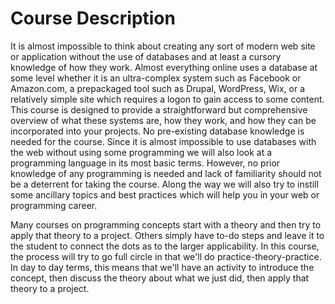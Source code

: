 # Course Description

It is almost impossible to think about creating any sort of modern web site or application without the use of databases and at least a cursory knowledge of how they work. Almost everything online uses a database at some level whether it is an ultra-complex system such as Facebook or Amazon.com, a prepackaged tool such as Drupal, WordPress, Wix, or a relatively simple site which requires a logon to gain access to some content. This course is designed to provide a straightforward but comprehensive overview of what these systems are, how they work, and how they can be incorporated into your projects. No pre-existing database knowledge is needed for the course.  Since it is almost impossible to use databases with the web without using some programming we will also look at a programming language in its most basic terms. However, no prior knowledge of any programming is needed and lack of familiarity should not be a deterrent for taking the course. Along the way we will also try to instill some ancillary topics and best practices which will help you in your web or programming career.

Many courses on programming concepts start with a theory and then try to apply that theory to a project. Others simply have to-do steps and leave it to the student to connect the dots as to the larger applicability. In this course, the process will try to go full circle in that we'll do practice-theory-practice. In day to day terms, this means that we'll have an activity to introduce the concept, then discuss the theory about what we just did, then apply that theory to a project.
